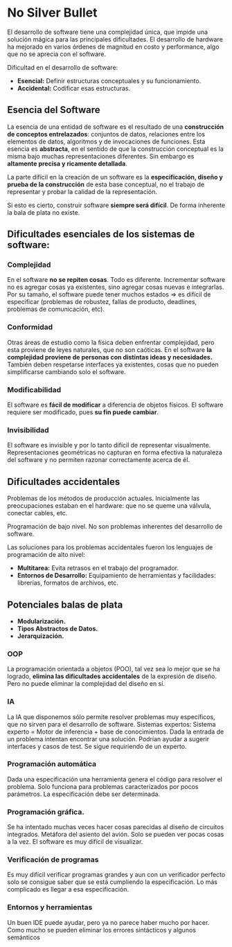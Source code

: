 # No Silver Bullet

El desarrollo de software tiene una complejidad única, que impide una solución mágica para las principales dificultades.
El desarrollo de hardware ha mejorado en varios órdenes de magnitud en costo y performance, algo que no se aprecia con el software.

Dificultad en el desarrollo de software:
- **Esencial:** Definir estructuras conceptuales y su funcionamiento.
- **Accidental:** Codificar esas estructuras.

## Esencia del Software

La esencia de una entidad de software es el resultado de una **construcción de conceptos entrelazados**: conjuntos de datos, relaciones entre los elementos de datos, algoritmos y de invocaciones de funciones. Esta esencia es **abstracta**, en el sentido de que la construcción conceptual es la misma bajo muchas representaciones diferentes. Sin embargo es **altamente precisa y ricamente detallada**.

La parte difícil en la creación de un software es la **especificación, diseño y prueba de la construcción** de esta base conceptual, no el trabajo de representar y probar la calidad de la representación.

Si esto es cierto, construir software **siempre será difícil**. De forma inherente la bala de plata no existe.

## Dificultades esenciales de los sistemas de software:

### Complejidad
En el software **no se repiten cosas**. Todo es diferente.
Incrementar software no es agregar cosas ya existentes, sino agregar cosas nuevas e integrarlas.
Por su tamaño, el software puede tener muchos estados => es difícil de especificar (problemas de robustez, fallas de producto, deadlines, problemas de comunicación, etc).

### Conformidad
Otras áreas de estudio como la física deben enfrentar complejidad, pero esta proviene de leyes naturales, que no son caóticas.
En el software **la complejidad proviene de personas con distintas ideas y necesidades.**
También deben respetarse interfaces ya existentes, cosas que no pueden simplificarse cambiando solo el software.

### Modificabilidad
El software es **fácil de modificar** a diferencia de objetos físicos.
El software requiere ser modificado, pues **su fin puede cambiar**.

### Invisibilidad
El software es invisible y por lo tanto difícil de representar visualmente.
Representaciones geométricas no capturan en forma efectiva la naturaleza del software y no permiten razonar correctamente acerca de él.


## Dificultades accidentales

Problemas de los métodos de producción actuales.
Inicialmente las preocupaciones estaban en el hardware: que no se queme una válvula, conectar cables, etc.

Programación de bajo nivel.
No son problemas inherentes del desarrollo de software.

Las soluciones para los problemas accidentales fueron los lenguajes de programación de alto nivel:
- **Multitarea:** Evita retrasos en el trabajo del programador.
- **Entornos de Desarrollo:** Equipamiento de herramientas y facilidades: librerías, formatos de archivos, etc.

## Potenciales balas de plata

- **Modularización.**
- **Tipos Abstractos de Datos.**
- **Jerarquización.**

### OOP
La programación orientada a objetos (POO), tal vez sea lo mejor que se ha logrado, **elimina las dificultades accidentales** de la expresión de diseño. Pero no puede eliminar la complejidad del diseño en sí.

### IA
La IA que disponemos sólo permite resolver problemas muy específicos, que no sirven para el desarrollo de software.
Sistemas expertos:  Sistema experto = Motor de inferencia + base de conocimientos.
Dada la entrada de un problema intentan encontrar una solución. Podrían ayudar a sugerir interfaces y casos de test. Se sigue requiriendo de un experto.

### Programación automática
Dada una especificación una herramienta genera el código para resolver el problema. Solo funciona para problemas caracterizados por pocos parámetros. La especificación debe ser determinada.

### Programación gráfica.
Se ha intentado muchas veces hacer cosas parecidas al diseño de circuitos integrados.
Metáfora del asiento del avión. Solo se pueden ver pocas cosas a la vez.
El software es muy difícil de visualizar.

### Verificación de programas
Es muy difícil verificar programas grandes y aun con un verificador perfecto solo se consigue saber que se está cumpliendo la especificación. Lo más complicado es llegar a esa especificación.

### Entornos y herramientas
Un buen IDE puede ayudar, pero ya no parece haber mucho por hacer. Como mucho se pueden eliminar los errores sintácticos y algunos semánticos
